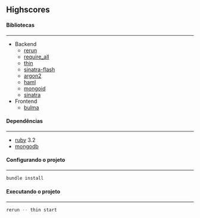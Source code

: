 ## Highscores



####  Bibliotecas
---
- Backend
  - [rerun](https://github.com/alexch/rerun)
  - [require_all](https://github.com/jarmo/require_all)
  - [thin](https://github.com/macournoyer/thin)
  - [sinatra-flash](https://github.com/SFEley/sinatra-flash)
  - [argon2](https://github.com/technion/ruby-argon2) 
  - [haml](https://github.com/haml/haml)
  - [mongoid](https://github.com/mongodb/mongoid)
  - [sinatra](https://github.com/sinatra/sinatra)
- Frontend
  - [bulma](https://bulma.io)




#### Dependências
---
- [ruby](https://www.ruby-lang.org) 3.2
- [mongodb](https://www.mongodb.com)



#### Configurando o projeto
---
```bash
bundle install
```



#### Executando o projeto
---
```bash
rerun -- thin start
```
